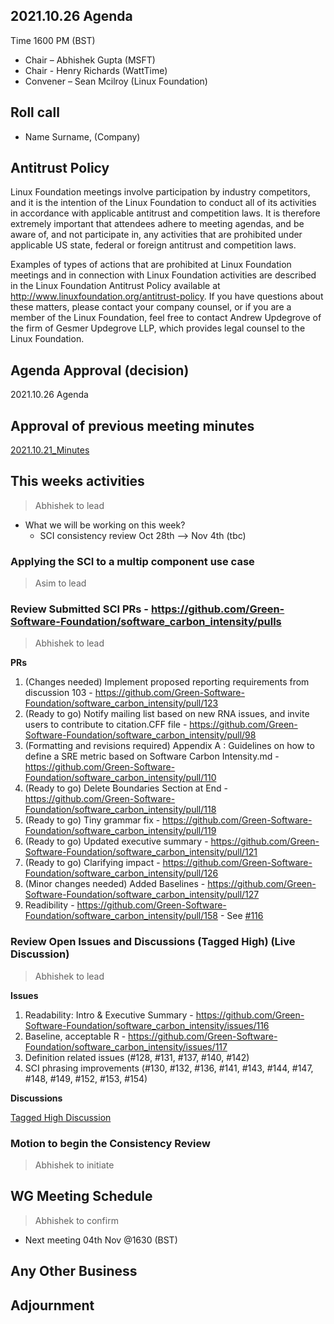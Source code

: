 ## 2021.10.26 Agenda
Time 1600 PM (BST)

- Chair – Abhishek Gupta (MSFT)
- Chair - Henry Richards (WattTime)
- Convener – Sean Mcilroy (Linux Foundation)

## Roll call
* Name Surname, (Company)  
  
## Antitrust Policy
Linux Foundation meetings involve participation by industry competitors, and it is the intention of the Linux Foundation to conduct 
all of its activities in accordance with applicable antitrust and competition laws. 
It is therefore extremely important that attendees adhere to meeting agendas, and be aware of, and not participate in, any activities 
that are prohibited under applicable US state, federal or foreign antitrust and competition laws.

Examples of types of actions that are prohibited at Linux Foundation meetings and in connection with Linux Foundation activities are 
described in the Linux Foundation Antitrust Policy available at http://www.linuxfoundation.org/antitrust-policy. 
If you have questions about these matters, please contact your company counsel, or if you are a member of the Linux Foundation, 
feel free to contact Andrew Updegrove of the firm of Gesmer Updegrove LLP, which provides legal counsel to the Linux Foundation.
  
## Agenda Approval (decision) 
2021.10.26 Agenda
  
## Approval of previous meeting minutes
[2021.10.21_Minutes](https://github.com/Green-Software-Foundation/standards_wg/blob/seanmcilroy29-patch-1/Agenda_Minutes/2021.10.21_Minutes_draft.md)

## This weeks activities

> Abhishek to lead

- What we will be working on this week?
  - SCI consistency review Oct 28th --> Nov 4th (tbc)

### Applying the SCI to a multip component use case
> Asim to lead

### Review Submitted SCI PRs - https://github.com/Green-Software-Foundation/software_carbon_intensity/pulls
> Abhishek to lead

**PRs** 

1. (Changes needed) Implement proposed reporting requirements from discussion 103 - https://github.com/Green-Software-Foundation/software_carbon_intensity/pull/123
2. (Ready to go) Notify mailing list based on new RNA issues, and invite users to contribute to citation.CFF file - https://github.com/Green-Software-Foundation/software_carbon_intensity/pull/98
3. (Formatting and revisions required) Appendix A : Guidelines on how to define a SRE metric based on Software Carbon Intensity.md - https://github.com/Green-Software-Foundation/software_carbon_intensity/pull/110
4. (Ready to go) Delete Boundaries Section at End - https://github.com/Green-Software-Foundation/software_carbon_intensity/pull/118
5. (Ready to go) Tiny grammar fix - https://github.com/Green-Software-Foundation/software_carbon_intensity/pull/119
6. (Ready to go) Updated executive summary - https://github.com/Green-Software-Foundation/software_carbon_intensity/pull/121
7. (Ready to go) Clarifying impact - https://github.com/Green-Software-Foundation/software_carbon_intensity/pull/126
8. (Minor changes needed) Added Baselines - https://github.com/Green-Software-Foundation/software_carbon_intensity/pull/127
9. Readibility - https://github.com/Green-Software-Foundation/software_carbon_intensity/pull/158 - See [#116](https://github.com/Green-Software-Foundation/software_carbon_intensity/issues/116)

### Review Open Issues and Discussions (Tagged High) (Live Discussion)
> Abhishek to lead

**Issues**

1. Readability: Intro & Executive Summary - https://github.com/Green-Software-Foundation/software_carbon_intensity/issues/116
2. Baseline, acceptable R - https://github.com/Green-Software-Foundation/software_carbon_intensity/issues/117
3. Definition related issues (#128, #131, #137, #140, #142)
4. SCI phrasing improvements (#130, #132, #136, #141, #143, #144, #147, #148, #149, #152, #153, #154) 

**Discussions**

[Tagged High Discussion](https://github.com/Green-Software-Foundation/software_carbon_intensity/discussions?discussions_q=label%3Ahigh)

### Motion to begin the Consistency Review 
> Abhishek to initiate

## WG Meeting Schedule
> Abhishek to confirm

- Next meeting 04th Nov @1630 (BST) 

## Any Other Business

## Adjournment
